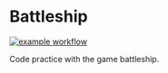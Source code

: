 # Battleship
[![example workflow](https://github.com/brianberzins/battleship/actions/workflows/test/badge.svg)](https://github.com/brianberzins/battleship/actions?query=test%3Amaster)

Code practice with the game battleship.
